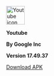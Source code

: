<!-- Start of Maintenance Code -->

<!--
![Maintenance](https://image.opencart.com/cache/5abf1dea704be-resize-710x380.jpg)

**The YouTube page is currently unavailable due to page maintenance in order to improve this page**

**Estimate time until over: Sat 24th - Mon 26th**
-->

<!-- End of Maintenance Code -->



<!-- Start of Page Code -->

<img crossorigin="anonymous" src="https://image.winudf.com/v2/image1/Y29tLmdvb2dsZS5hbmRyb2lkLnlvdXR1YmVfaWNvbl8xNTU1MTE3NTQ3XzA5NA/icon.png?w=140&fakeurl=1" class="svg" alt="Youtube icon" width="50" height="50">

**Youtube**

**By Google Inc**

**Version 17.49.37**

<a href="https://d.apkpure.com/b/XAPK/com.google.android.youtube?versionCode=1533275584">Download APK</a>


<!-- End of Page Code -->
